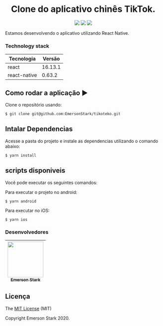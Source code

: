 <h1 align="center">Clone do aplicativo chinês TikTok.</h1>

<p align="center">
  <img src="https://img.shields.io/static/v1?label=react&message=framework&color=blue&style=for-the-badge&logo=JAVASCRIPT"/>
  <img src="http://img.shields.io/static/v1?label=License&message=MIT&color=green&style=for-the-badge"/>
  <img src="http://img.shields.io/static/v1?label=STATUS&message=EM%20DESENVOLVIMENTO&color=ORANGE&style=for-the-badge"/>
</p>

Estamos desenvolvendo o aplicativo utilizando React Native.

### Technology stack

| Tecnologia   | Versão   |
| ------------ | -------- |
| react        | 16.13.1  |
| react-native | 0.63.2   |

## Como rodar a aplicação :arrow_forward:

Clone o repositório usando:

```
$ git clone git@github.com:EmersonStark/tikoteko.git
```

## Intalar Dependencias

Acesse a pasta do projeto e instale as dependencias utilizando o comando abaixo:

```
$ yarn install
```

## scripts disponiveis

Você pode executar os seguintes comandos:

Para executar o projeto no android:

```
$ yarn android
```

Para executar no iOS:

```
$ yarn ios
```

### Desenvolvedores

| [<img src="https://avatars2.githubusercontent.com/u/7688788?s=460&u=e5c138a280dcaf0fe5ca22f285f8b9bd9fa24295&v=4" width=115 > <br> <sub> Emerson Stark </sub>](https://github.com/EmersonStark)
| :---:

## Licença

The [MIT License]() (MIT)

Copyright Emerson Stark 2020.
